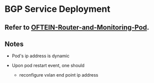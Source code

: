 # BGP Service Deployment
Refer to [OFTEIN-Router-and-Monitoring-Pod](https://github.com/OFTEIN-NET/OFTEIN-Router-and-Monitoring-Pod).
------------------------------------------------------
Notes
------------------------------------------------------

- Pod's ip address is dynamic

- Upon pod restart event, one should
    - reconfigure vxlan end point ip address
